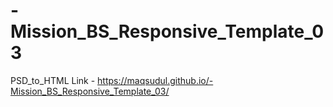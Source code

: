 # -Mission_BS_Responsive_Template_03
PSD_to_HTML
Link - https://maqsudul.github.io/-Mission_BS_Responsive_Template_03/
